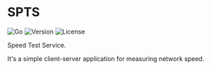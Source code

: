 # SPTS

![Go](https://github.com/z0rr0/spts/workflows/Go/badge.svg)
![Version](https://img.shields.io/github/tag/z0rr0/spts.svg)
![License](https://img.shields.io/github/license/z0rr0/spts.svg)

Speed Test Service.

It's a simple client-server application for measuring network speed.
